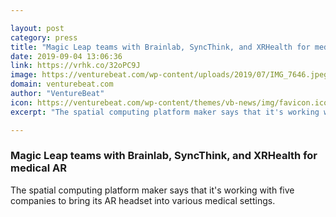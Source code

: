 ```yaml
---

layout: post
category: press
title: "Magic Leap teams with Brainlab, SyncThink, and XRHealth for medical AR"
date: 2019-09-04 13:06:36
link: https://vrhk.co/32oPC9J
image: https://venturebeat.com/wp-content/uploads/2019/07/IMG_7646.jpeg?w=1200&strip=all
domain: venturebeat.com
author: "VentureBeat"
icon: https://venturebeat.com/wp-content/themes/vb-news/img/favicon.ico
excerpt: "The spatial computing platform maker says that it's working with five companies to bring its AR headset into various medical settings."

---
```


### Magic Leap teams with Brainlab, SyncThink, and XRHealth for medical AR

The spatial computing platform maker says that it's working with five companies to bring its AR headset into various medical settings.